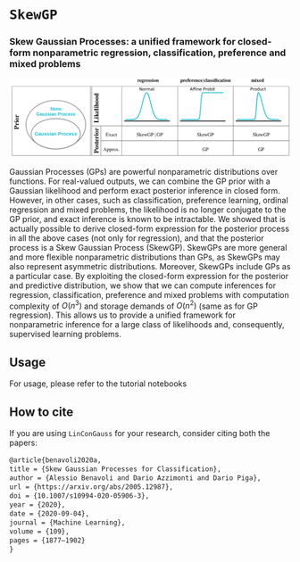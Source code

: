 # `SkewGP`
### Skew Gaussian Processes:  a unified framework for closed-form nonparametric regression, classification, preference and mixed problems 


![cover](https://github.com/benavoli/SkewGP/blob/main/image.png)

Gaussian Processes (GPs) are powerful nonparametric distributions over functions. For real-valued
outputs, we can combine the GP prior with a Gaussian likelihood and perform exact posterior inference in closed form. However, in other cases, such as classification, preference learning, ordinal regression and mixed problems, the likelihood is no longer conjugate to the GP prior, and exact
inference is known to be intractable.
We showed that is actually possible to derive closed-form expression for the posterior process in all the above cases (not only for regression), and that the posterior process is a Skew
Gaussian Process (SkewGP). SkewGPs are more general and more flexible nonparametric distributions than GPs, as SkewGPs may also represent asymmetric distributions. Moreover, SkewGPs include GPs as a particular case. By exploiting the closed-form expression for the posterior and
predictive distribution, we show that we can compute inferences for regression, classification, preference and mixed problems with computation complexity of $O(n^3)$ and storage demands of $O(n^2)$ (same as for GP regression).
This  allows us to provide a unified framework for nonparametric inference for a large class of
likelihoods and, consequently, supervised learning problems.

## Usage
For usage, please refer to the tutorial notebooks

## How to cite
If you are using `LinConGauss` for your research, consider citing both the papers: 
```
@article{benavoli2020a,
title = {Skew Gaussian Processes for Classification},
author = {Alessio Benavoli and Dario Azzimonti and Dario Piga},
url = {https://arxiv.org/abs/2005.12987},
doi = {10.1007/s10994-020-05906-3},
year = {2020},
date = {2020-09-04},
journal = {Machine Learning},
volume = {109},
pages = {1877–1902}
}
```

